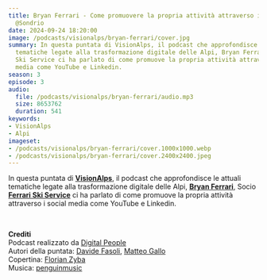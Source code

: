 ```yaml
---
title: Bryan Ferrari - Come promuovere la propria attività attraverso i social media
  @Sondrio
date: 2024-09-24 18:20:00
image: /podcasts/visionalps/bryan-ferrari/cover.jpg
summary: In questa puntata di VisionAlps, il podcast che approfondisce le attuali
  tematiche legate alla trasformazione digitale delle Alpi, Bryan Ferrari, Socio Ferrari
  Ski Service ci ha parlato di come promuove la propria attività attraverso i social
  media come YouTube e Linkedin.
season: 3
episode: 3
audio:
  file: /podcasts/visionalps/bryan-ferrari/audio.mp3
  size: 8653762
  duration: 541
keywords:
- VisionAlps
- Alpi
imageset:
- /podcasts/visionalps/bryan-ferrari/cover.1000x1000.webp
- /podcasts/visionalps/bryan-ferrari/cover.2400x2400.jpeg
---
```


In questa puntata di [**VisionAlps**](https://www.visionalps.com/), il podcast che approfondisce le attuali tematiche legate alla trasformazione digitale delle Alpi, [**Bryan Ferrari**](https://www.linkedin.com/in/bryan-ferrari-668a7ba4/), Socio **[Ferrari Ski Service](https://www.ferrariskiservice.com/)** ci ha parlato di come promuove la propria attività attraverso i social media come YouTube e Linkedin.

<br>

**Crediti**<br>
Podcast realizzato da [Digital People](https://w3id.org/digitalpeople)<br>
Autori della puntata: [Davide Fasoli](https://www.linkedin.com/in/davide-fasoli-2b3246179/), [Matteo Gallo](https://www.linkedin.com/in/matteo-gallo-4a5ab31a8/)<br>
Copertina: [Florian Zyba](https://www.linkedin.com/in/florian-zyba/)<br>
Musica: [penguinmusic](https://pixabay.com/users/penguinmusic-24940186/)